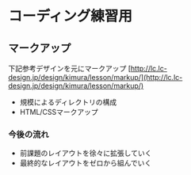 # コーディング練習用

## マークアップ
下記参考デザインを元にマークアップ
[http://lc.lc-design.jp/design/kimura/lesson/markup/](http://lc.lc-design.jp/design/kimura/lesson/markup/)

* 規模によるディレクトリの構成
* HTML/CSSマークアップ

### 今後の流れ
* 前課題のレイアウトを徐々に拡張していく
* 最終的なレイアウトをゼロから組んでいく
